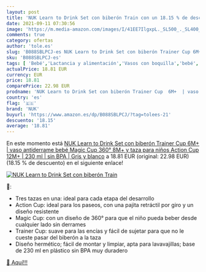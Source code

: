 ```yaml
---
layout: post
title: 'NUK Learn to Drink Set con biberón Train con un 18.15 % de descuento'
date: 2021-09-11 07:30:56
image: 'https://m.media-amazon.com/images/I/41EE7IlgxpL._SL500_._SL400_.jpg'
comments: true
category: ofertas
author: 'tole.es'
slug: 'B088SBLPCJ-es NUK Learn to Drink Set con biberón Trainer Cup 6M+ | vaso...'
sku: 'B088SBLPCJ-es'
tags: [ 'Bebé','Lactancia y alimentación','Vasos con boquilla','bebé','biberón','nuk', ]
actualPrice: 18.81 EUR
currency: EUR
price: 18.81
comparePrice: 22.98 EUR
prodname: 'NUK Learn to Drink Set con biberón Trainer Cup  6M+  | vaso antiderrame bebé Magic Cup 360°  8M+  y taza para niños Action Cup  12M+  | 230 ml | sin BPA | Gris y blanco'
country: 'es'
flag: '🇪🇸'
brand: 'NUK'
buyurl: 'https://www.amazon.es/dp/B088SBLPCJ/?tag=tolees-21'
descuento: '18.15'
average: '18.81'
---
```


En este momento está [NUK Learn to Drink Set con biberón Trainer Cup  6M+  | vaso antiderrame bebé Magic Cup 360°  8M+  y taza para niños Action Cup  12M+  | 230 ml | sin BPA | Gris y blanco](https://www.amazon.es/dp/B088SBLPCJ/?tag=tolees-21) a 18.81 EUR (original: 22.98 EUR) (18.15 %  de descuento) en el siguiente enlace!

[![NUK Learn to Drink Set con biberón Train](https://m.media-amazon.com/images/I/41EE7IlgxpL._SL500_._SL400_.jpg)](https://www.amazon.es/dp/B088SBLPCJ/?tag=tolees-21)

🔎:

- Tres tazas en una: ideal para cada etapa del desarrollo
- Action Cup: ideal para los paseos, con una pajita retráctil por giro y un diseño resistente
- Magic Cup: con un diseño de 360° para que el niño pueda beber desde cualquier lado sin derrames
- Trainer Cup: suave para las encías y fácil de sujetar para que no le cueste pasar del biberón a la taza
- Diseño hermético; fácil de montar y limpiar, apta para lavavajillas; base de 230 ml en plástico sin BPA muy duradero

[🛒 Aquí!!!](https://www.amazon.es/dp/B088SBLPCJ/?tag=tolees-21)
